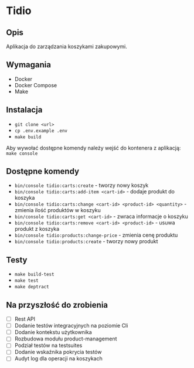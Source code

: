 # Tidio

## Opis
Aplikacja do zarządzania koszykami zakupowymi.

## Wymagania
- Docker
- Docker Compose
- Make

## Instalacja
- `git clone <url>`
- `cp .env.example .env`
- `make build`

Aby wywołać dostępne komendy należy wejść do kontenera z aplikacją:
`make console`

## Dostępne komendy
- `bin/console tidio:carts:create` - tworzy nowy koszyk
- `bin/console tidio:carts:add-item <cart-id>` - dodaje produkt do koszyka
- `bin/console tidio:carts:change <cart-id> <product-id> <quantity>` - zmienia ilość produktów w koszyku
- `bin/console tidio:carts:get <cart-id>` - zwraca informacje o koszyku
- `bin/console tidio:carts:remove <cart-id> <product-id>` - usuwa produkt z koszyka
- `bin/console tidio:products:change-price` - zmienia cenę produktu
- `bin/console tidio:products:create` - tworzy nowy produkt


## Testy
- `make build-test`
- `make test`
- `make deptract`

## Na przyszłość do zrobienia
- [ ] Rest API
- [ ] Dodanie testów integracyjnych na poziomie Cli
- [ ] Dodanie kontekstu użytkownika
- [ ] Rozbudowa modułu product-management
- [ ] Podział testów na testsuites
- [ ] Dodanie wskaźnika pokrycia testów
- [ ] Audyt log dla operacji na koszykach